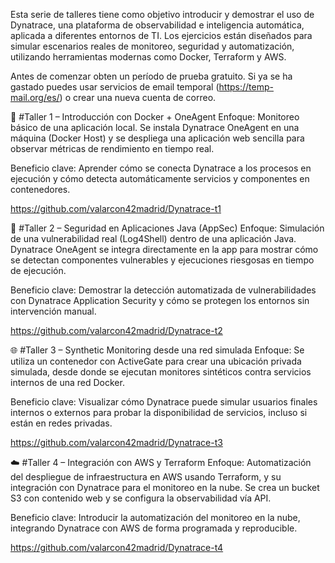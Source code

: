 Esta serie de talleres tiene como objetivo introducir y demostrar el uso de Dynatrace, una plataforma de observabilidad e inteligencia automática, aplicada a diferentes entornos de TI. Los ejercicios están diseñados para simular escenarios reales de monitoreo, seguridad y automatización, utilizando herramientas modernas como Docker, Terraform y AWS.

Antes de comenzar obten un período de prueba gratuito. Si ya se ha gastado puedes usar servicios de email temporal (https://temp-mail.org/es/) o crear una nueva cuenta de correo.

🧪 #Taller 1 – Introducción con Docker + OneAgent
Enfoque:
Monitoreo básico de una aplicación local.
Se instala Dynatrace OneAgent en una máquina (Docker Host) y se despliega una aplicación web sencilla para observar métricas de rendimiento en tiempo real.

Beneficio clave:
Aprender cómo se conecta Dynatrace a los procesos en ejecución y cómo detecta automáticamente servicios y componentes en contenedores.



https://github.com/valarcon42madrid/Dynatrace-t1



🔐 #Taller 2 – Seguridad en Aplicaciones Java (AppSec)
Enfoque:
Simulación de una vulnerabilidad real (Log4Shell) dentro de una aplicación Java.
Dynatrace OneAgent se integra directamente en la app para mostrar cómo se detectan componentes vulnerables y ejecuciones riesgosas en tiempo de ejecución.

Beneficio clave:
Demostrar la detección automatizada de vulnerabilidades con Dynatrace Application Security y cómo se protegen los entornos sin intervención manual.



https://github.com/valarcon42madrid/Dynatrace-t2



🌐 #Taller 3 – Synthetic Monitoring desde una red simulada
Enfoque:
Se utiliza un contenedor con ActiveGate para crear una ubicación privada simulada, desde donde se ejecutan monitores sintéticos contra servicios internos de una red Docker.

Beneficio clave:
Visualizar cómo Dynatrace puede simular usuarios finales internos o externos para probar la disponibilidad de servicios, incluso si están en redes privadas.



https://github.com/valarcon42madrid/Dynatrace-t3

☁️ #Taller 4 – Integración con AWS y Terraform
Enfoque:
Automatización del despliegue de infraestructura en AWS usando Terraform, y su integración con Dynatrace para el monitoreo en la nube.
Se crea un bucket S3 con contenido web y se configura la observabilidad vía API.

Beneficio clave:
Introducir la automatización del monitoreo en la nube, integrando Dynatrace con AWS de forma programada y reproducible.



https://github.com/valarcon42madrid/Dynatrace-t4
